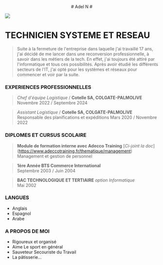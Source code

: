 <center># Adel N #</center>

![](https://emojis.sh/emoji/web-developer-working-on-his-laptop-LjgemHqx0o.jpeg)

# **TECHNICIEN SYSTEME ET RESEAU** #

> Suite à la fermeture de l'entreprise dans laquelle j'ai travaillé 17 ans, j'ai décidé de me lancer dans une reconversion professionnelle, à savoir dans les métiers de la tech. En effet, j'ai toujours été attiré par l'informatique et tous ces possibilités. Après avoir étudié les différents secteurs de l'IT, j'ai opté pour les systèmes et réseaux pour commencer et voir par la suite.






### EXPERIENCES PROFESSIONNELLES ###

> _Chef d'équipe Logistique_ / **Cotelle SA, COLGATE-PALMOLIVE**
Novembre 2022 / Septembre 2024

> _Assistant Logistique_  / **Cotelle SA, COLGATE-PALMOLIVE**
Responsable des planifications et expéditions
Mars 2020 / Novembre 2022




### DIPLOMES ET CURSUS SCOLAIRE ###

> **Module de formation interne avec Adecco Training** [_Ci-joint la doc_] (https://www.adeccotraining.fr/thematique/management)
Management et gestion de personnel

> **1ère Année BTS Commerce International**<br>
Septembre 2003 / Juin 2004

> **BAC TECHNOLOGIQUE ET TERTIAIRE** _option Informatique_<br>
Mai 2002




### LANGUES ###
* Anglais
* Espagnol
* Arabe



### A PROPOS DE MOI ###
  - Rigoureux et organisé
  - Aime Le sport en général
  - Sauveteur Secouriste du Travail
  - La pâtisserie...
